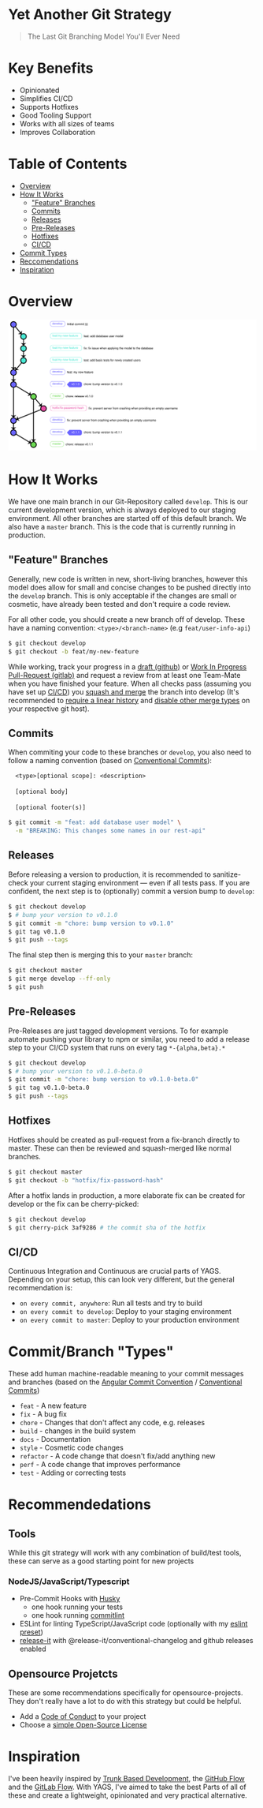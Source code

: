 # Yet Another Git Strategy 
> The Last Git Branching Model You'll Ever Need

# Key Benefits

- Opinionated
- Simplifies CI/CD
- Supports Hotfixes
- Good Tooling Support
- Works with all sizes of teams
- Improves Collaboration

# Table of Contents  
- [Overview](#overview)
- [How It Works](#how-it-works)
  - ["Feature" Branches](#feature-branches)
  - [Commits](#commits)
  - [Releases](#releases)
  - [Pre-Releases](#pre-releases)
  - [Hotfixes](#hotfixes)
  - [CI/CD](#ci-cd)
- [Commit Types](#commit-types-based-of-the-angular-convention)
- [Reccomendations](#reccomendations)
- [Inspiration](#inspiration)

# Overview

![Graph](./graph.svg)

# How It Works

We have one main branch in our Git-Repository called `develop`. This is our current development version, which is always deployed to our staging environment. All other branches are started off of this default branch.
We also have a `master` branch. This is the code that is currently running in production.

## "Feature" Branches

Generally, new code is written in new, short-living branches, however this model does allow for small and concise changes to be pushed directly into the `develop` branch. This is only acceptable if the changes are small or cosmetic, have already been tested and don't require a code review.
  
For all other code, you should create a new branch off of develop. These have a naming convention:
`<type>/<branch-name>` (e.g `feat/user-info-api`)

```bash
$ git checkout develop
$ git checkout -b feat/my-new-feature
```

While working, track your progress in a [draft (github)](https://github.blog/2019-02-14-introducing-draft-pull-requests/) or [Work In Progress Pull-Request (gitlab)](https://docs.gitlab.com/ee/user/project/merge_requests/work_in_progress_merge_requests.html) and request a review from at least one Team-Mate when you have finished your feature. When all checks pass (assuming you have set up [CI/CD](#ci-cd)) you [squash and merge](https://help.github.com/en/github/collaborating-with-issues-and-pull-requests/about-pull-request-merges#squash-and-merge-your-pull-request-commits) the branch into develop (It's recommended to [require a linear history](https://help.github.com/en/github/administering-a-repository/requiring-a-linear-commit-history) and [disable other merge types](https://help.github.com/en/github/administering-a-repository/configuring-commit-squashing-for-pull-requests) on your respective git host).

## Commits
When commiting your code to these branches or `develop`, you also need to follow a naming convention (based on [Conventional Commits](https://www.conventionalcommits.org/en/v1.0.0/)):
```
  <type>[optional scope]: <description>

  [optional body]

  [optional footer(s)]
```

```bash
$ git commit -m "feat: add database user model" \
  -m "BREAKING: This changes some names in our rest-api"
```

## Releases
Before releasing a version to production, it is recommended to sanitize-check your current staging environment — even if all tests pass. If you are confident, the next step is to (optionally) commit a version bump to `develop`:

```bash
$ git checkout develop
$ # bump your version to v0.1.0
$ git commit -m "chore: bump version to v0.1.0"
$ git tag v0.1.0
$ git push --tags
```

The final step then is merging this to your `master` branch:

```bash
$ git checkout master
$ git merge develop --ff-only
$ git push
```

## Pre-Releases

Pre-Releases are just tagged development versions. To for example automate pushing your library to npm or similar, you need to add a release step to your CI/CD system that runs on every tag `*-{alpha,beta}.*` 

```bash
$ git checkout develop
$ # bump your version to v0.1.0-beta.0
$ git commit -m "chore: bump version to v0.1.0-beta.0"
$ git tag v0.1.0-beta.0
$ git push --tags
```

## Hotfixes

Hotfixes should be created as pull-request from a fix-branch directly to master. These can then be reviewed and squash-merged like normal branches. 

```bash
$ git checkout master
$ git checkout -b "hotfix/fix-password-hash"
```

After a hotfix lands in production, a more elaborate fix can be created for develop or the fix can be cherry-picked:

```bash
$ git checkout develop
$ git cherry-pick 3af9286 # the commit sha of the hotfix
```

## CI/CD
Continuous Integration and Continuous are crucial parts of YAGS. Depending on your setup, this can look very different, but the general recommendation is:

- `on every commit, anywhere`: Run all tests and try to build
- `on every commit to develop`: Deploy to your staging environment
- `on every commit to master`: Deploy to your production environment

# Commit/Branch "Types"
These add human machine-readable meaning to your commit messages and branches (based on the [Angular Commit Convention](https://github.com/angular/angular/blob/22b96b9/CONTRIBUTING.md#type) / [Conventional Commits](https://www.conventionalcommits.org/))

- `feat` - A new feature
- `fix` - A bug fix
- `chore` - Changes that don't affect any code, e.g. releases 
- `build` - changes in the build system
- `docs` - Documentation
- `style` - Cosmetic code changes
- `refactor` - A code change that doesn't fix/add anything new
- `perf` - A code change that improves performance
- `test` - Adding or correcting tests

# Recommendedations
## Tools

While this git strategy will work with any combination of build/test tools, these can serve as a good starting point for new projects

### NodeJS/JavaScript/Typescript
- Pre-Commit Hooks with [Husky](https://www.npmjs.com/package/husky)
  - one hook running your tests
  - one hook running [commitlint](https://github.com/conventional-changelog/commitlint)
- ESLint for linting TypeScript/JavaScript code (optionally with my [eslint preset](https://www.npmjs.com/package/@explodingcamera/eslint-config))
- [release-it](https://www.npmjs.com/package/release-it) with @release-it/conventional-changelog and github releases enabled


## Opensource Projetcts

These are some recommendations specifically for opensource-projects. They don't really have a lot to do with this strategy but could be helpful.

* Add a [Code of Conduct](https://www.contributor-covenant.org/) to your project
* Choose a [simple Open-Source License](https://choosealicense.com/)

# Inspiration

I've been heavily inspired by [Trunk Based Development](https://trunkbaseddevelopment.com/), the [GitHub Flow](https://guides.github.com/introduction/flow/) and the [GitLab Flow](https://docs.gitlab.com/ee/topics/gitlab_flow.html).
With YAGS, I've aimed to take the best Parts of all of these and create a lightweight, opinionated and very practical alternative.